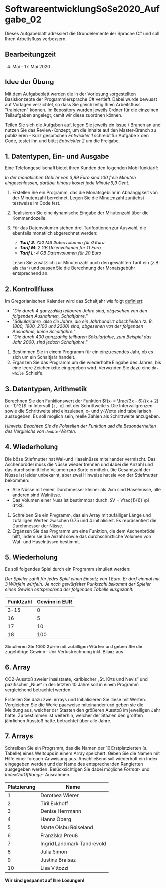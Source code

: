 # SoftwareentwicklungSoSe2020_Aufgabe_02

Dieses Aufgabeblatt adressiert die Grundelemente der Sprache C# und soll Ihren Arbeitsfluss verbessern. 

## Bearbeitungzeit

4. Mai - 17. Mai 2020

## Idee der Übung

Mit dem Aufgabeblatt werden die in der Vorlesung vorgestellten Basiskonzepte der Programmiersprache C# vertieft. Dabei wurde bewusst auf Vorlagen verzichtet, so dass Sie gleichzeitig Ihren Arbeitsfluss "trainieren" können. Im Repository wurden jeweils Ordner für die einzelnen Teilaufgaben angelegt, damit wir diese zuordnen können. 

Teilen Sie sich die Aufgaben auf, legen Sie jeweils ein Issue / Branch an und nutzen Sie das Review-Konzept, um die Inhalte auf den Master-Branch zu publizieren - Kurz gesprochen _Entwickler 1_ schreibt für Aufgabe x den Code, testet ihn und bittet _Entwickler 2_ um die Freigabe.

## 1. Datentypen, Ein- und Ausgabe

Eine Telefongesellschaft bietet ihren Kunden den folgenden Mobilfunktarif:

*In der monatlichen Gebühr von 3,99 Euro sind 100 freie Minuten eingeschlossen, darüber hinaus kostet jede Minute 9,9 Cent.*

1. Erstellen Sie ein Programm, das die Monatsgebühr in Abhängigkeit von der Minutenzahl berechnet.
Legen Sie die Minutenzahl zunächst testweise im Code fest.

2. Realisieren Sie eine dynamische Eingabe der Minutenzahl über die Kommandozeile.

3. Für das Datenvolumen stehen drei Tarifoptionen zur Auswahl, die ebenfalls monatlich abgerechnet werden:

   - ***Tarif S**: 750 MB Datenvolumen für 6 Euro*
   - ***Tarif M**: 2 GB Datenvolumen für 11 Euro*
   - ***Tarif L**: 4 GB Datenvolumen für 20 Euro*

   Lesen Sie zusätzlich zur Minutenzahl auch den gewählten Tarif ein (z.B. als `char`) und passen Sie die Berechnung der Monatsgebühr entsprechend an.

## 2. Kontrollfluss

Im Gregorianischen Kalender wird das Schaltjahr wie folgt [definiert](https://de.wikipedia.org/wiki/Schaltjahr#Gregorianischer_Kalender):

 - *"Die durch 4 ganzzahlig teilbaren Jahre sind, abgesehen von den folgenden Ausnahmen, Schaltjahre."*
 - *"Säkularjahre, also die Jahre, die ein Jahrhundert abschließen (z. B. 1800, 1900, 2100 und 2200) sind, abgesehen von der folgenden Ausnahme, keine Schaltjahre."*
 - *"Die durch 400 ganzzahlig teilbaren Säkularjahre, zum Beispiel das Jahr 2000, sind jedoch Schaltjahre."*

1. Bestimmen Sie in einem Programm für ein einzulesendes Jahr, ob es sich um ein Schaltjahr handelt.
2. Ergänzen Sie das Programm um die wiederholte Eingabe des Jahres, bis eine leere Zeichenkette eingegeben wird.
   Verwenden Sie dazu eine `do-while`-Schleife.

## 3. Datentypen, Arithmetik

Berechnen Sie den Funktionswert der Funktion $f(x) = \frac{3x - 6}{(x + 2)(x - 1)^2}$ im Intervall `[a, e]` mit der Schrittweite `s`.
Die Intervallgrenzen sowie die Schrittweite sind einzulesen, x- und y-Werte sind tabellarisch auszugeben.
Es soll möglich sein, reelle Zahlen als Schrittweite anzugeben.

*Hinweis: Beachten Sie die Polstellen der Funktion und die Besonderheiten des Vergleichs von `double`-Werten.*

## 4. Wiederholung

Die böse Stiefmutter hat Wal-und Haselnüsse miteinander vermischt.
Das Aschenbrödel muss die Nüsse wieder trennen und dabei die Anzahl und das durchschnittliche Volumen pro Sorte ermitteln.
Die Gesamtzahl der Nüsse ist leider unbekannt, aber zwei Hinweise hat sie von der Stiefmutter bekommen:

 - Alle Nüsse mit einem Durchmesser kleiner als 2cm sind Haselnüsse, alle anderen sind Walnüsse.
 - Das Volumen einer Nuss ist bestimmbar durch: $V = \frac{1}{6} \pi d^3$.

1. Schreiben Sie ein Programm, das ein Array mit zufälliger Länge und zufälligen Werten zwischen 0.75 und 4 initialisiert.
   Es repräsentiert die Durchmesser der Nüsse.
2. Ergänzen Sie das Programm um eine Funktion, die dem Aschenbrödel hilft, indem sie die Anzahl sowie das durchschnittliche Volumen von Wal- und Haselnüssen bestimmt.

## 5. Wiederholung

Es soll folgendes Spiel durch ein Programm simuliert werden:

*Der Spieler zahlt für jedes Spiel einen Einsatz von 1 Euro.
Er darf einmal mit 3 Würfeln würfeln.
Je nach gewürfelter Punktzahl bekommt der Spieler einen Gewinn entsprechend der folgenden Tabelle ausgezahlt:*

Punktzahl | Gewinn in EUR
---       | ---
3-15      | 0
16        | 5
17        | 10
18        | 100

Simulieren Sie 1000 Spiele mit zufälligen Würfen und geben Sie die zugehörige Gewinn- Und Verlustrechnung inkl. Bilanz aus.

## 6. Array

CO2-Ausstoß zweier Inselstaate, karibischer „St. Kitts und Nevis“ und pazifischer „Niue“ in den letzten 10 Jahre soll in einem Programm vergleichend betrachtet werden.

Erstellen Sie dazu zwei Arrays und Initialisieren Sie diese mit Werten. Vergleichen Sie die Werte paarweise miteinander und geben sie die Meldung aus, welcher der Staaten den größeren Ausstoß im jeweiligen Jahr hatte.
Zu bestimmen ist weiterhin, welcher der Staaten den größten jährlichen Ausstoß hatte, betrachtet über alle Jahre.

## 7. Arrays

Schreiben Sie ein Programm, das die Namen der 10 Erstplatzierten (s. Tabelle) eines Weltcups in einem Array speichert. Geben Sie die Namen mit Hilfe einer foreach-Anweisung aus. Anschließend soll wiederholt ein Index eingegeben werden und der Name des entsprechenden Rangierten ausgegeben werden. Berücksichtigen Sie dabei mögliche *Format-* und *IndexOutOfRange-* Ausnahmen.

Platzierung | Name
--- | ---------------------------
1	| Dorothea Wierer
2	| Tiril Eckhoff
3	| Denise Herrmann
4	| Hanna Öberg
5	| Marte Olsbu Røiseland
6	| Franziska Preuß
7	| Ingrid Landmark Tandrevold
8	| Julia Simon
9	| Justine Braisaz
10 | Lisa Vittozzi


**Wir sind gespannt auf Ihre Lösungen!**
